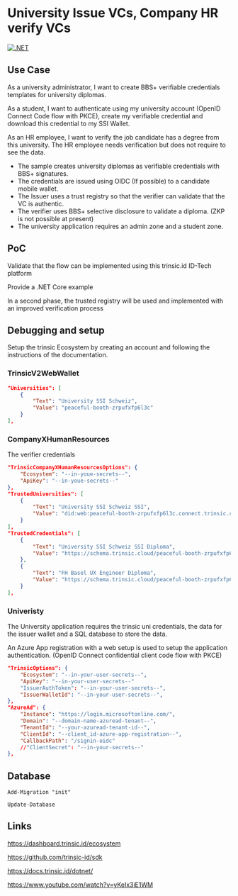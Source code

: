 # University Issue VCs, Company HR verify VCs

[![.NET](https://github.com/swiss-ssi-group/TrinsicV2AspNetCore/actions/workflows/dotnet.yml/badge.svg)](https://github.com/swiss-ssi-group/TrinsicV2AspNetCore/actions/workflows/dotnet.yml)

## Use Case

As a university administrator, I want to create BBS+ verifiable credentials templates for university diplomas.

As a student, I want to authenticate using my university account (OpenID Connect Code flow with PKCE), create my verifiable credential and download this credential to my SSI Wallet.

As an HR employee, I want to verify the job candidate has a degree from this university. The HR employee needs verification but does not require to see the data.

- The sample creates university diplomas as verifiable credentials with BBS+ signatures.
- The credentials are issued using OIDC (If possible) to a candidate mobile wallet.
- The Issuer uses a trust registry so that the verifier can validate that the VC is authentic.
- The verifier uses BBS+ selective disclosure to validate a diploma. (ZKP is not possible at present)
- The university application requires an admin zone and a student zone.

## PoC

Validate that the flow can be implemented using this trinsic.id ID-Tech platform

Provide a .NET Core example

In a second phase, the trusted registry will be used and implemented with an improved verification process


## Debugging and setup

Setup the trinsic Ecosystem by creating an account and following the instructions of the documentation.

### TrinsicV2WebWallet

```json
"Universities": [
    {
        "Text": "University SSI Schweiz",
        "Value": "peaceful-booth-zrpufxfp6l3c"
    }
],
```

### CompanyXHumanResources

The verifier credentials

```json
"TrinsicCompanyXHumanResourcesOptions": {
    "Ecosystem": "--in-youe-secrets--",
    "ApiKey": "--in-youe-secrets--"
},
"TrustedUniversities": [
    {
        "Text": "University SSI Schweiz SSI",
        "Value": "did:web:peaceful-booth-zrpufxfp6l3c.connect.trinsic.cloud:zV9t25XybyBV7qEB1v6u9Bb"
    }
],
"TrustedCredentials": [
    {
        "Text": "University SSI Schweiz SSI Diploma",
        "Value": "https://schema.trinsic.cloud/peaceful-booth-zrpufxfp6l3c/diploma-credential-for-swiss-self-sovereign-identity-ssi"
    },
    {
        "Text": "FH Basel UX Engineer Diploma",
        "Value": "https://schema.trinsic.cloud/peaceful-booth-zrpufxfp6l3c/fh-basel-ux-engineer"
    }
],
```

### Univeristy

The University application requires the trinsic uni credentials, the data for the issuer wallet and a SQL database to store the data.

An Azure App registration with a web setup is used to setup the application authentication. (OpenID Connect confidential client code flow with PKCE)

```json
"TrinsicOptions": {
    "Ecosystem": "--in-your-user-secrets--",
    "ApiKey": "--in-your-user-secrets--"
    "IssuerAuthToken": "--in-your-user-secrets--",
    "IssuerWalletId": "--in-your-user-secrets--",
},
"AzureAd": {
    "Instance": "https://login.microsoftonline.com/",
    "Domain": "--domain-name-azuread-tenant--",
    "TenantId": "--your-azuread-tenant-id--",
    "ClientId": "--client_id-azure-app-registration--",
    "CallbackPath": "/signin-oidc"
    //"ClientSecret": "--in-your-secrets--"
},
```

## Database

```
Add-Migration "init"

Update-Database
```

## Links

https://dashboard.trinsic.id/ecosystem

https://github.com/trinsic-id/sdk

https://docs.trinsic.id/dotnet/

https://www.youtube.com/watch?v=yKeIx3iE1WM
